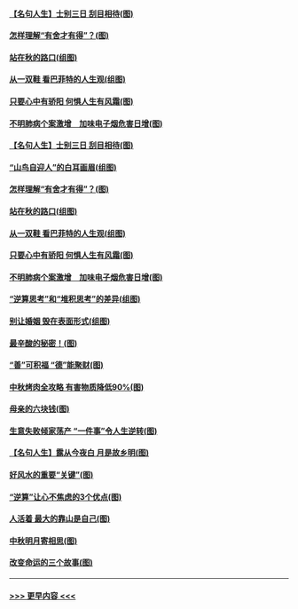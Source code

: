 #### [【名句人生】士别三日 刮目相待(图)](../pages/p8/906988.md?t=09151311) 
#### [怎样理解“有舍才有得”？(图)](../pages/p8/906872.md?t=09151311) 
#### [站在秋的路口(组图)](../pages/p8/906914.md?t=09151311) 
#### [从一双鞋 看巴菲特的人生观(组图)](../pages/p8/907311.md?t=09151311) 
#### [只要心中有骄阳 何惧人生有风霜(图)](../pages/p8/907320.md?t=09151311) 
#### [不明肺病个案激增　加味电子烟危害日增(图)](../pages/p8/907307.md?t=09151311) 
#### [【名句人生】士别三日 刮目相待(图)](../pages/p8/906988.md?t=09151311) 
#### [“山鸟自迎人”的白耳画眉(组图)](../pages/p8/907332.md?t=09151311) 
#### [怎样理解“有舍才有得”？(图)](../pages/p8/906872.md?t=09151311) 
#### [站在秋的路口(组图)](../pages/p8/906914.md?t=09151311) 
#### [从一双鞋 看巴菲特的人生观(组图)](../pages/p8/907311.md?t=09151311) 
#### [只要心中有骄阳 何惧人生有风霜(图)](../pages/p8/907320.md?t=09151311) 
#### [不明肺病个案激增　加味电子烟危害日增(图)](../pages/p8/907307.md?t=09151311) 
#### [“逆算思考”和“堆积思考”的差异(组图)](../pages/p8/907229.md?t=09151311) 
#### [别让婚姻 毁在表面形式(组图)](../pages/p8/907118.md?t=09151311) 
#### [最辛酸的秘密！(图)](../pages/p8/906327.md?t=09151311) 
#### [“善”可积福 “德”能聚财(图)](../pages/p8/906906.md?t=09151311) 
#### [中秋烤肉全攻略 有害物质降低90%(图)](../pages/p8/907227.md?t=09151311) 
#### [母亲的六块钱(图)](../pages/p8/907107.md?t=09151311) 
#### [生意失败倾家荡产 “一件事”令人生逆转(图)](../pages/p8/907101.md?t=09151311) 
#### [【名句人生】露从今夜白 月是故乡明(图)](../pages/p8/906558.md?t=09151311) 
#### [好风水的重要“关键”(图)](../pages/p8/907087.md?t=09151311) 
#### [“逆算”让心不焦虑的3个优点(图)](../pages/p8/907070.md?t=09151311) 
#### [人活着 最大的靠山是自己(图)](../pages/p8/906329.md?t=09151311) 
#### [中秋明月寄相思(图)](../pages/p8/906932.md?t=09151311) 
#### [改变命运的三个故事(图)](../pages/p8/906257.md?t=09151311) 

----
#### [ >>> 更早内容 <<< ](../indexes/p8-earlier.md)
